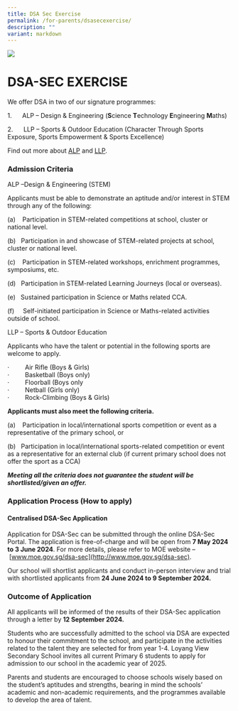 ```yaml
---
title: DSA Sec Exercise
permalink: /for-parents/dsasecexercise/
description: ""
variant: markdown
---
```

![](/images/Banner.jpg)

DSA-SEC EXERCISE
================

We offer DSA in two of our signature programmes:  

1.      ALP – Design & Engineering (**S**cience **T**echnology **E**ngineering **M**aths)

2.      LLP – Sports & Outdoor Education (Character Through Sports Exposure, Sports Empowerment & Sports Excellence)

Find out more about [ALP](/programmes/Applied-Learning-Programme-ALP/) and [LLP](/programmes/Learning-For-Life-Programme-LLP/). 

### **Admission Criteria**

ALP –Design & Engineering (STEM)

Applicants must be able to demonstrate an aptitude and/or interest in STEM through any of the following:

(a)    Participation in STEM-related competitions at school, cluster or national level.

(b)   Participation in and showcase of STEM-related projects at school, cluster or national level.

(c)    Participation in STEM-related workshops, enrichment programmes, symposiums, etc.

(d)   Participation in STEM-related Learning Journeys (local or overseas).

(e)   Sustained participation in Science or Maths related CCA.

(f)     Self-initiated participation in Science or Maths-related activities outside of school.

LLP – Sports & Outdoor Education

Applicants who have the talent or potential in the following sports are welcome to apply.

·         Air Rifle (Boys & Girls)  
·         Basketball (Boys only)  
·         Floorball (Boys only  
·         Netball (Girls only)  
·         Rock-Climbing (Boys & Girls)  

**Applicants must also meet the following criteria.**

(a)    Participation in local/international sports competition or event as a representative of the primary school, or

(b)   Participation in local/international sports-related competition or event as a representative for an external club (if current primary school does not offer the sport as a CCA)

 ***Meeting all the criteria does not guarantee the student will be shortlisted/given an offer.***

### **Application Process (How to apply)**

#### **Centralised DSA-Sec Application** 

Application for DSA-Sec can be submitted through the online DSA-Sec Portal. The application is free-of-charge and will be open from **7 May 2024 to 3 June 2024**. For more details, please refer to MOE website – [www.moe.gov.sg/dsa-sec](http://www.moe.gov.sg/dsa-sec).

Our school will shortlist applicants and conduct in-person interview and trial with shortlisted applicants from **24 June 2024 to 9 September 2024.**

### **Outcome of Application**

All applicants will be informed of the results of their DSA-Sec application through a letter by **12 September 2024.**

Students who are successfully admitted to the school via DSA are expected to honour their commitment to the school, and participate in the activities related to the talent they are selected for from year 1-4. Loyang View Secondary School invites all current Primary 6 students to apply for admission to our school in the academic year of 2025.

Parents and students are encouraged to choose schools wisely based on the student’s aptitudes and strengths, bearing in mind the schools’ academic and non-academic requirements, and the programmes available to develop the area of talent.